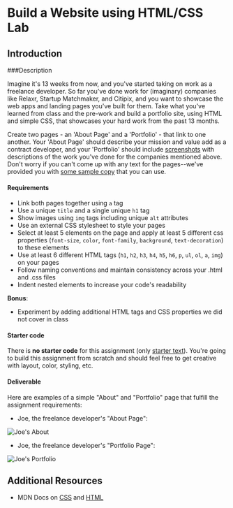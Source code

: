 # Build a Website using HTML/CSS Lab

## Introduction

###Description


Imagine it's 13 weeks from now, and you've started taking on work as a freelance developer.  So far you've done work for (imaginary) companies like Relaxr, Startup Matchmaker, and Citipix, and you want to showcase the web apps and landing pages you've built for them.  Take what you've learned from class and the pre-work and build a portfolio site, using HTML and simple CSS, that showcases your hard work from the past 13 months.

Create two pages - an 'About Page' and a 'Portfolio' - that link to one another. Your 'About Page' should describe your mission and value add as a contract developer, and your 'Portfolio' should include [screenshots](starter-code/images) with descriptions of the work you've done for the companies mentioned above. Don't worry if you can't come up with any text for the pages--we've provided you with [some sample copy](starter-code/sample-copy.txt) that you can use.


#### Requirements

- Link both pages together using `a` tag
- Use a unique `title` and a single unique `h1` tag
- Show images using `img` tags including unique `alt` attributes
- Use an external CSS stylesheet to style your pages
- Select at least 5 elements on the page and apply at least 5 different css properties (`font-size`, `color`, `font-family`, `background`, `text-decoration`) to these elements
- Use at least 6 different HTML tags (`h1`, `h2`, `h3`, `h4`, `h5`, `h6`, `p`, `ul`, `ol`, `a`, `img`) on your pages
- Follow naming conventions and maintain consistency across your .html and .css files
- Indent nested elements to increase your code's readability

**Bonus**:

- Experiment by adding additional HTML tags and CSS properties we did not cover in class 



#### Starter code

There is **no starter code** for this assignment (only [starter text](starter-code/sample-copy.txt)). You're going to build this assignment from scratch and should feel free to get creative with layout, color, styling, etc.

#### Deliverable

Here are examples of a simple "About" and "Portfolio" page that fulfill the assignment requirements:

- Joe, the freelance developer's "About Page":

![Joe's About](https://i.imgur.com/glWa47g.png)

- Joe, the freelance developer's "Portfolio Page":

![Joe's Portfolio](https://i.imgur.com/zhBMmuJ.png)

## Additional Resources

- MDN Docs on [CSS](https://developer.mozilla.org/en-US/Learn/CSS/Basics) and [HTML](https://developer.mozilla.org/en-US/docs/Web/Guide/HTML/Introduction)
